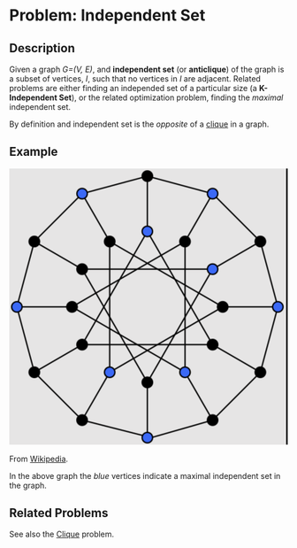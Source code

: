 # Problem: Independent Set

## Description

Given a graph *G=(V, E)*, and **independent set** (or **anticlique**) of the graph is a subset of vertices, *I*, such that no vertices in *I* are adjacent. Related problems are either finding an independed set of a particular size (a **K-Independent Set**), or the related optimization problem, finding the *maximal* independent set.

By definition and independent set is the *opposite* of a [clique](https://github.com/joshuaguerin/Answer-Set-Programming-Algorithms/tree/master/Clique) in a graph.

## Example
![Independent Set Example](images/independent_set.png)

From [Wikipedia](https://en.wikipedia.org/wiki/Independent_set_(graph_theory)).

In the above graph the *blue* vertices indicate a maximal independent set in the graph.

## Related Problems
See also the [Clique](https://github.com/joshuaguerin/Answer-Set-Programming-Algorithms/tree/master/Clique) problem.